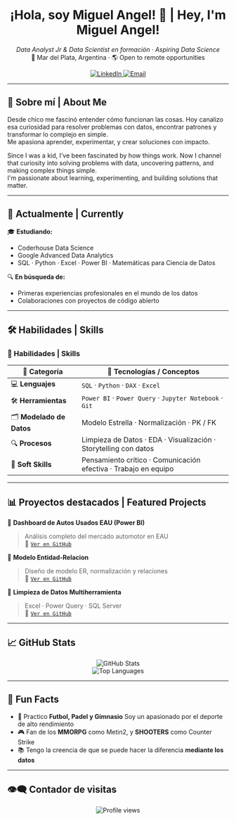 <h1 align="center">¡Hola, soy Miguel Angel! 👋 | Hey, I'm Miguel Angel!</h1>

<p align="center">
  <em>Data Analyst Jr & Data Scientist en formación · Aspiring Data Science</em><br>
  📍 Mar del Plata, Argentina · 🌎 Open to remote opportunities

</p>

<p align="center">
  <a href="https://www.linkedin.com/in/miguelangeldirocco/" target="_blank">
    <img alt="LinkedIn" src="https://img.shields.io/badge/LinkedIn-blue?logo=linkedin&style=flat&logoColor=white" />
  </a>
  <a href="mailto:migueldirocco.ds@gmail.com">
    <img alt="Email" src="https://img.shields.io/badge/Email-D14836?logo=gmail&style=flat&logoColor=white" />
  </a>
</p>

---

## 🧠 Sobre mí | About Me

Desde chico me fascinó entender cómo funcionan las cosas. Hoy canalizo esa curiosidad para resolver problemas con datos, encontrar patrones y transformar lo complejo en simple.  
Me apasiona aprender, experimentar, y crear soluciones con impacto.

Since I was a kid, I’ve been fascinated by how things work. Now I channel that curiosity into solving problems with data, uncovering patterns, and making complex things simple.  
I'm passionate about learning, experimenting, and building solutions that matter.

---

## 🚀 Actualmente | Currently

🎓 **Estudiando:**
- Coderhouse Data Science
- Google Advanced Data Analytics
- SQL · Python · Excel · Power BI · Matemáticas para Ciencia de Datos

🔍 **En búsqueda de:**
- Primeras experiencias profesionales en el mundo de los datos
- Colaboraciones con proyectos de código abierto

---

## 🛠️ Habilidades | Skills

### 🔧 Habilidades | Skills

| 💼 **Categoría**        | 🧠 **Tecnologías / Conceptos**                                                                 |
|------------------------|-----------------------------------------------------------------------------------------------|
| 💻 **Lenguajes**        | `SQL` · `Python` · `DAX` · `Excel`                                                            |
| 🛠️ **Herramientas**     | `Power BI` · `Power Query` · `Jupyter Notebook` · `Git`                                       |
| 🗂️ **Modelado de Datos** | Modelo Estrella · Normalización · PK / FK                                                    |
| 🔍 **Procesos**          | Limpieza de Datos · EDA · Visualización · Storytelling con datos                            |
| 🤝 **Soft Skills**       | Pensamiento crítico · Comunicación efectiva · Trabajo en equipo                             |


---

## 📊 Proyectos destacados | Featured Projects

🔹 **Dashboard de Autos Usados EAU (Power BI)**  
> Análisis completo del mercado automotor en EAU  
🔗 [`Ver en GitHub`](https://github.com/MiguelAngelDiRocco/proyecto-de-analisis-de-datos-3)

🔹 **Modelo Entidad-Relacion**  
> Diseño de modelo ER, normalización y relaciones  
🔗 [`Ver en GitHub`](https://github.com/MiguelAngelDiRocco/data-analytics-project-2)

🔹 **Limpieza de Datos Multiherramienta**  
> Excel · Power Query · SQL Server  
🔗 [`Ver en GitHub`](https://github.com/MiguelAngelDiRocco/data-analytics-project-1)

---

## 📈 GitHub Stats

<p align="center">
  <img src="https://github-readme-stats.vercel.app/api?username=miguelangeldirocco&show_icons=true&theme=default&hide_title=true&hide_border=true" alt="GitHub Stats" />
  <br>
  <img src="https://github-readme-stats.vercel.app/api/top-langs/?username=miguelangeldirocco&layout=compact&hide_border=true" alt="Top Languages" />
</p>

---

## 🧩 Fun Facts

- 💪 Practico **Futbol, Padel y Gimnasio** Soy un apasionado por el deporte de alto rendimiento
- 🎮 Fan de los **MMORPG** como Metin2, y **SHOOTERS** como Counter Strike 
- 📚 Tengo la creencia de que se puede hacer la diferencia **mediante los datos** 

---

## 👁️‍🗨️ Contador de visitas

<p align="center">
  <img src="https://komarev.com/ghpvc/?username=maikdirocco&color=blue" alt="Profile views" />
</p>
